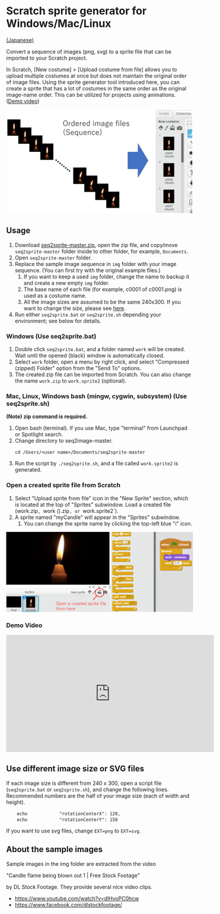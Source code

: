 # Scratch sprite generator for Windows/Mac/Linux

[(Japanese)](README.md)

Convert a sequence of images (png, svg) to a sprite file that can be imported to your Scratch project.

In Scratch, [New costume] > [Upload costume from file] allows you to upload multiple costumes at once but does not maintain the original order of image files. Using the sprite generator tool introduced here, you can create a sprite that has a lot of costumes in the same order as the original image-name order. This can be utilized for projects using animations. ([Demo video](#demovideo))

![flow](readme_figs/flow-en.png)


## Usage

1. Download [seq2sprite-master.zip](https://github.com/memakura/seq2sprite/archive/master.zip), open the zip file, and copy/move `seq2sprite-master` folder inside to other folder, for example, `Documents`.
1. Open `seq2sprite-master` folder.
1. Replace the sample image sequence in `img` folder with your image sequence. (You can first try with the original example files.)
    1. If you want to keep a used `img` folder, change the name to backup it and create a new empty `img` folder.
    1. The base name of each file (for example, c0001 of c0001.png) is used as a costume name.
    1. All the image sizes are assumed to be the same 240x300. If you want to change the size, please see <a href="#imgsize">here</a>.
1. Run either `seq2sprite.bat` or `seq2sprite.sh` depending your environment; see below for details.
    
### Windows (Use seq2sprite.bat)

1. Double click `seq2sprite.bat`, and a folder named `work` will be created. Wait until the opened (black) window is automatically closed.
1. Select `work` folder, open a menu by right click, and select "Compressed (zipped) Folder" option from the "Send To" options.
1. The created zip file can be imported from Scratch. You can also change the name `work.zip` to `work.sprite2` (optional).

### Mac, Linux, Windows bash (mingw, cygwin, subsystem) (Use seq2sprite.sh)

**(Note) zip command is required.**

1. Open bash (terminal). If you use Mac, type "terminal" from Launchpad or Spotlight search.
1. Change directory to seq2image-master. 
   ```
   cd /Users/<user name>/Documents/seq2sprite-master
   ```
1. Run the script by `./seq2sprite.sh`, and a file called `work.sprite2` is generated.

### Open a created sprite file from Scratch

1. Select "Upload sprite from file" icon in the "New Sprite" section, which is located at the top of "Sprites" subwindow. Load a created file (work.zip`, `work (<number>).zip`, or `work.sprite2`).
1. A sprite named "myCandle" will appear in the "Sprites" subwindow.
    1. You can change the sprite name by clicking the top-left blue "i" icon.

![Screenshot](readme_figs/screen-en.png)

<a name="demovideo">

### Demo Video

<iframe width="560" height="315" src="https://www.youtube.com/embed/7QLjaB54ZRM?rel=0" frameborder="0" allow="autoplay; encrypted-media" allowfullscreen></iframe>


<a name="imgsize">

## Use different image size or SVG files

If each image size is different from 240 x 300, open a script file (`seq2sprite.bat` or `seq2sprite.sh`), and change the following lines. Recommended numbers are the half of your image size (each of width and height).

```
    echo 			"rotationCenterX": 120,
    echo 			"rotationCenterY": 150
```

If you want to use svg files, change `EXT=png` to `EXT=svg`.


## About the sample images

Sample images in the img folder are extracted from the video

"Candle flame being blown out 1 | Free Stock Footage"

by DL Stock Footage. They provide several nice video clips. 

- https://www.youtube.com/watch?v=dlHyoPC0hcw
- https://www.facebook.com/dlstockfootage/

